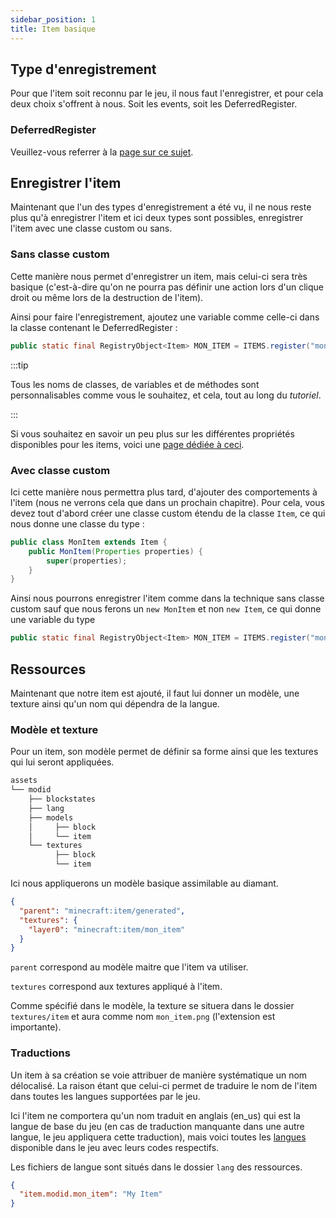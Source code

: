 ```yaml
---
sidebar_position: 1
title: Item basique
---
```


## Type d'enregistrement
Pour que l'item soit reconnu par le jeu, il nous faut l'enregistrer, et pour cela deux choix s'offrent à nous. Soit les events, soit les DeferredRegister.

### DeferredRegister

Veuillez-vous referrer à la [page sur ce sujet](../register/deferred_register).

## Enregistrer l'item

Maintenant que l'un des types d'enregistrement a été vu, il ne nous reste plus qu'à enregistrer l'item et ici deux types sont possibles, enregistrer l'item avec une classe custom ou sans.

### Sans classe custom

Cette manière nous permet d'enregistrer un item, mais celui-ci sera très basique (c'est-à-dire qu'on ne pourra pas définir une action lors d'un clique droit ou même lors de la destruction de l'item).

Ainsi pour faire l'enregistrement, ajoutez une variable comme celle-ci dans la classe contenant le DeferredRegister :
```java
public static final RegistryObject<Item> MON_ITEM = ITEMS.register("mon_item", () -> new Item(new Item.Properties().stacksTo(10)));
```

:::tip

Tous les noms de classes, de variables et de méthodes sont personnalisables comme vous le souhaitez, et cela, tout au long du *tutoriel*.

:::

Si vous souhaitez en savoir un peu plus sur les différentes propriétés disponibles pour les items, voici une [page dédiée à ceci](./properties).

### Avec classe custom
Ici cette manière nous permettra plus tard, d'ajouter des comportements à l'item (nous ne verrons cela que dans un prochain chapitre).
Pour cela, vous devez tout d'abord créer une classe custom étendu de la classe `Item`, ce qui nous donne une classe du type :
```java
public class MonItem extends Item {
    public MonItem(Properties properties) {
        super(properties);
    }
}
```

Ainsi nous pourrons enregistrer l'item comme dans la technique sans classe custom sauf que nous ferons un `new MonItem` et non `new Item`, ce qui donne une variable du type
```java
public static final RegistryObject<Item> MON_ITEM = ITEMS.register("mon_item", () -> new MonItem(new Item.Properties().tab(CreativeModeTab.TAB_MISC)));
```

## Ressources

Maintenant que notre item est ajouté, il faut lui donner un modèle, une texture ainsi qu'un nom qui dépendra de la langue.

### Modèle et texture

Pour un item, son modèle permet de définir sa forme ainsi que les textures qui lui seront appliquées.

```sh title='Arborescence basique des ressources pour un mod'
assets
└── modid
    ├── blockstates
    ├── lang
    ├── models
    │     ├── block
    │     └── item
    └── textures
          ├── block
          └── item
```

Ici nous appliquerons un modèle basique assimilable au diamant.

```json
{
  "parent": "minecraft:item/generated",
  "textures": {
    "layer0": "minecraft:item/mon_item"
  }
}
```

`parent` correspond au modèle maitre que l'item va utiliser.

`textures` correspond aux textures appliqué à l'item.

Comme spécifié dans le modèle, la texture se situera dans le dossier `textures/item` et aura comme nom `mon_item.png` (l'extension est importante).

### Traductions
Un item à sa création se voie attribuer de manière systématique un nom délocalisé. La raison étant que celui-ci permet de traduire le nom de l'item dans toutes les langues supportées par le jeu.

Ici l'item ne comportera qu'un nom traduit en anglais (en_us) qui est la langue de base du jeu (en cas de traduction manquante dans une autre langue, le jeu appliquera cette traduction), mais voici toutes les [langues](https://minecraft.fandom.com/wiki/Language) disponible dans le jeu avec leurs codes respectifs. 

Les fichiers de langue sont situés dans le dossier `lang` des ressources.

```json title=en_us.json
{
  "item.modid.mon_item": "My Item"
}
```